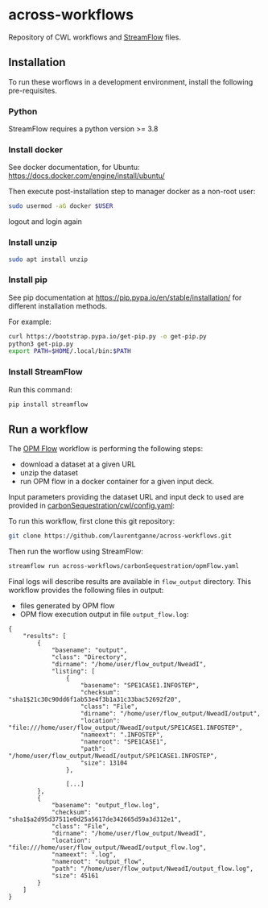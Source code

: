 # across-workflows

Repository of CWL workflows and [StreamFlow](https://streamflow.di.unito.it/) files.

## Installation

To run these worflows in a development environment, install the following pre-requisites.

### Python

StreamFlow requires a python version >= 3.8

### Install docker

See docker documentation, for Ubuntu: https://docs.docker.com/engine/install/ubuntu/

Then execute post-installation step to manager docker as a non-root user:
```bash
sudo usermod -aG docker $USER
```
logout and login again

### Install unzip

```bash
sudo apt install unzip
````

### Install pip

See pip documentation at https://pip.pypa.io/en/stable/installation/ for different installation methods.

For example:

```bash
curl https://bootstrap.pypa.io/get-pip.py -o get-pip.py
python3 get-pip.py
export PATH=$HOME/.local/bin:$PATH
````

### Install StreamFlow

Run this command:

```bash
pip install streamflow
```

## Run a workflow

The [OPM Flow](https://opm-project.org/?page_id=19) workflow is performing the following steps:
* download a dataset at a given URL
* unzip the dataset
* run OPM flow in a docker container for a given input deck.

Input parameters providing the dataset URL and input deck to used are provided in [carbonSequestration/cwl/config.yaml](carbonSequestration/cwl/config.yaml):

To run this workflow, first clone this git repository:

```bash
git clone https://github.com/laurentganne/across-workflows.git
```

Then run the worflow using StreamFlow:

```bash
streamflow run across-workflows/carbonSequestration/opmFlow.yaml
```

Final logs will describe results are available in `flow_output` directory.
This workflow provides the following files in output:
* files generated by OPM flow
* OPM flow execution output in file `output_flow.log`:

```
{
    "results": [
        {
            "basename": "output",
            "class": "Directory",
            "dirname": "/home/user/flow_output/NweadI",
            "listing": [
                {
                    "basename": "SPE1CASE1.INFOSTEP",
                    "checksum": "sha1$21c30c90dd6f1ab53e4f3b1a31c33bac52692f20",
                    "class": "File",
                    "dirname": "/home/user/flow_output/NweadI/output",
                    "location": "file:///home/user/flow_output/NweadI/output/SPE1CASE1.INFOSTEP",
                    "nameext": ".INFOSTEP",
                    "nameroot": "SPE1CASE1",
                    "path": "/home/user/flow_output/NweadI/output/SPE1CASE1.INFOSTEP",
                    "size": 13104
                },

                [...]
        },
        {
            "basename": "output_flow.log",
            "checksum": "sha1$a2d95d37511e0d25a5617de342665d59a3d312e1",
            "class": "File",
            "dirname": "/home/user/flow_output/NweadI",
            "location": "file:///home/user/flow_output/NweadI/output_flow.log",
            "nameext": ".log",
            "nameroot": "output_flow",
            "path": "/home/user/flow_output/NweadI/output_flow.log",
            "size": 45161
        }
    ]
}
```